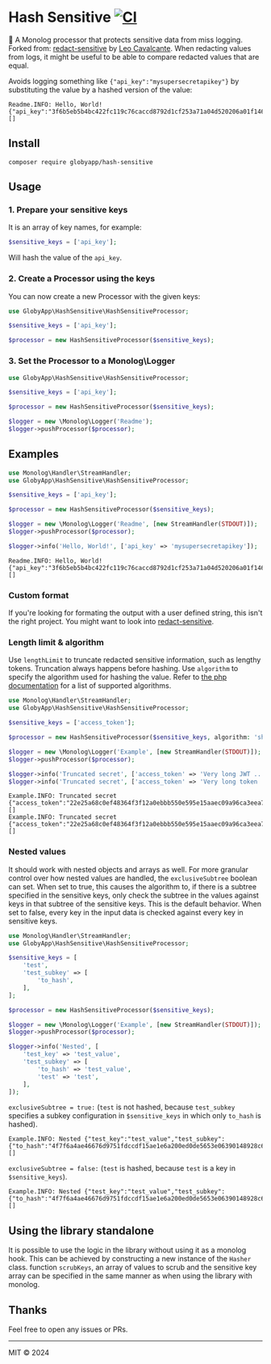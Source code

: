 # Hash Sensitive [![CI](https://github.com/Globy-App/hash-sensitive/actions/workflows/ci.yml/badge.svg)](https://github.com/Globy-App/hash-sensitive/actions/workflows/ci.yml)

🙈 A Monolog processor that protects sensitive data from miss logging. Forked from: [redact-sensitive](https://github.com/leocavalcante/redact-sensitive) by [Leo Cavalcante](https://github.com/leocavalcante).
When redacting values from logs, it might be useful to be able to compare redacted values that are equal.

Avoids logging something like `{"api_key":"mysupersecretapikey"}` by substituting the value by a hashed version of the value:
```text
Readme.INFO: Hello, World! {"api_key":"3f6b5eb5b4bc422fc119c76caccd8792d1cf253a71a04d520206a01f1463ca41"} []
```

## Install
```shell
composer require globyapp/hash-sensitive
```

## Usage

### 1. Prepare your sensitive keys

It is an array of key names, for example:
```php
$sensitive_keys = ['api_key'];
```
Will hash the value of the `api_key`.

### 2. Create a Processor using the keys

You can now create a new Processor with the given keys:

```php
use GlobyApp\HashSensitive\HashSensitiveProcessor;

$sensitive_keys = ['api_key'];

$processor = new HashSensitiveProcessor($sensitive_keys);
```

### 3. Set the Processor to a Monolog\Logger

```php
use GlobyApp\HashSensitive\HashSensitiveProcessor;

$sensitive_keys = ['api_key'];

$processor = new HashSensitiveProcessor($sensitive_keys);

$logger = new \Monolog\Logger('Readme');
$logger->pushProcessor($processor);
```

## Examples

```php
use Monolog\Handler\StreamHandler;
use GlobyApp\HashSensitive\HashSensitiveProcessor;

$sensitive_keys = ['api_key'];

$processor = new HashSensitiveProcessor($sensitive_keys);

$logger = new \Monolog\Logger('Readme', [new StreamHandler(STDOUT)]);
$logger->pushProcessor($processor);

$logger->info('Hello, World!', ['api_key' => 'mysupersecretapikey']);
```
```text
Readme.INFO: Hello, World! {"api_key":"3f6b5eb5b4bc422fc119c76caccd8792d1cf253a71a04d520206a01f1463ca41"} []
```

### Custom format
If you're looking for formating the output with a user defined string, this isn't the right project.
You might want to look into [redact-sensitive](https://github.com/leocavalcante/redact-sensitive).

### Length limit & algorithm

Use `lengthLimit` to truncate redacted sensitive information, such as lengthy tokens. Truncation always happens before hashing.
Use `algorithm` to specify the algorithm used for hashing the value. Refer to [the php documentation](https://www.php.net/manual/en/function.hash-algos.php) for a list of supported algorithms.

```php
use Monolog\Handler\StreamHandler;
use GlobyApp\HashSensitive\HashSensitiveProcessor;

$sensitive_keys = ['access_token'];

$processor = new HashSensitiveProcessor($sensitive_keys, algorithm: 'sha256', lengthLimit: 5);

$logger = new \Monolog\Logger('Example', [new StreamHandler(STDOUT)]);
$logger->pushProcessor($processor);

$logger->info('Truncated secret', ['access_token' => 'Very long JWT ...']);
$logger->info('Truncated secret', ['access_token' => 'Very long token ...']);
```
```text
Example.INFO: Truncated secret {"access_token":"22e25a68c0ef48364f3f12a0ebbb550e595e15aaec09a96ca3eea7d78daa2b72"} []
Example.INFO: Truncated secret {"access_token":"22e25a68c0ef48364f3f12a0ebbb550e595e15aaec09a96ca3eea7d78daa2b72"} []
```

### Nested values

It should work with nested objects and arrays as well. For more granular control over how nested values are handled,
the `exclusiveSubtree` boolean can set. When set to true, this causes the algorithm to, if there is a subtree specified
in the sensitive keys, only check the subtree in the values against keys in that subtree of the sensitive keys.
This is the default behavior.
When set to false, every key in the input data is checked against every key in sensitive keys.

```php
use Monolog\Handler\StreamHandler;
use GlobyApp\HashSensitive\HashSensitiveProcessor;

$sensitive_keys = [
    'test',
    'test_subkey' => [
        'to_hash',
    ], 
];

$processor = new HashSensitiveProcessor($sensitive_keys);

$logger = new \Monolog\Logger('Example', [new StreamHandler(STDOUT)]);
$logger->pushProcessor($processor);

$logger->info('Nested', [
    'test_key' => 'test_value',
    'test_subkey' => [
        'to_hash' => 'test_value',
        'test' => 'test',
    ],
]);
```
`exclusiveSubtree = true:` (`test` is not hashed, because `test_subkey` specifies a subkey configuration in `$sensitive_keys` in which only `to_hash` is hashed).
```text
Example.INFO: Nested {"test_key":"test_value","test_subkey":{"to_hash":"4f7f6a4ae46676d9751fdccdf15ae1e6a200ed0de5653e06390148928c642006","test":"test"}} []
```
`exclusiveSubtree = false:` (`test` is hashed, because `test` is a key in `$sensitive_keys`).
```text
Example.INFO: Nested {"test_key":"test_value","test_subkey":{"to_hash":"4f7f6a4ae46676d9751fdccdf15ae1e6a200ed0de5653e06390148928c642006","test":"9f86d081884c7d659a2feaa0c55ad015a3bf4f1b2b0b822cd15d6c15b0f00a08"}} []
```

## Using the library standalone
It is possible to use the logic in the library without using it as a monolog hook. This can be achieved by constructing a new instance of the `Hasher` class.
function `scrubKeys`, an array of values to scrub and the sensitive key array can be specified in the same manner as when using the library with monolog.

## Thanks
Feel free to open any issues or PRs.

---
MIT &copy; 2024
